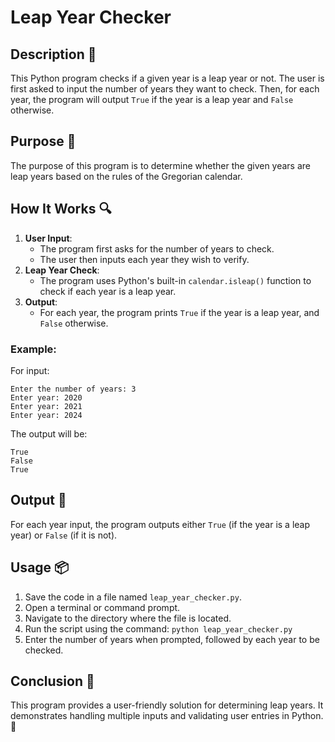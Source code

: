 # Leap Year Checker

## Description 📝

This Python program checks if a given year is a leap year or not.
The user is first asked to input the number of years they want to check.
Then, for each year, the program will output `True` if the year is a leap year and `False` otherwise.

## Purpose 🎯

The purpose of this program is to determine whether the given years are leap years based on the rules of the Gregorian calendar.

## How It Works 🔍

1. **User Input**:
    - The program first asks for the number of years to check.
    - The user then inputs each year they wish to verify.
2. **Leap Year Check**:
    - The program uses Python's built-in `calendar.isleap()` function to check if each year is a leap year.
3. **Output**:
    - For each year, the program prints `True` if the year is a leap year, and `False` otherwise.

### Example:

For input:

```
Enter the number of years: 3
Enter year: 2020
Enter year: 2021
Enter year: 2024
```

The output will be:

```
True
False
True
```

## Output 📜

For each year input, the program outputs either `True` (if the year is a leap year) or `False` (if it is not).

## Usage 📦

1. Save the code in a file named `leap_year_checker.py`.
2. Open a terminal or command prompt.
3. Navigate to the directory where the file is located.
4. Run the script using the command:
   `python leap_year_checker.py`
5. Enter the number of years when prompted, followed by each year to be checked.

## Conclusion 🚀

This program provides a user-friendly solution for determining leap years.
It demonstrates handling multiple inputs and validating user entries in Python. 🎉
